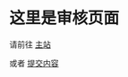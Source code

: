 # 这里是审核页面



请前往 [主站](https://chocolateater.github.io/Resource-Library)



或者 [提交内容](https://chocolateater.github.io/Upload)


